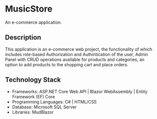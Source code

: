 # MusicStore
An e-commerce application.

## Description
This application is an e-commerce web project, the functionality of which includes role-based Authorization and Authintication of the user, Admin Panel with CRUD operations available for products and categories, an option to add products to the shopping cart and place orders. 

## Technology Stack
* Frameworks: ASP.NET Core Web API | Blazor WebAssembly | Entity Framework (EF) Core
* Programming Languages: C# | HTML/CSS
* Database: Microsoft SQL Server
* Libraries: MudBlazor
